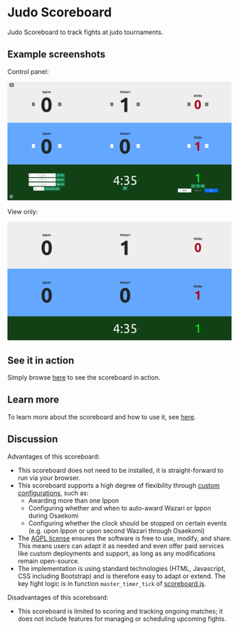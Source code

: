 # Judo Scoreboard

Judo Scoreboard to track fights at judo tournaments.

## Example screenshots

Control panel:

![Screenshot](Screenshot-edit.png)

View only:

![Screenshot](Screenshot-view.png)

## See it in action

Simply browse [here](https://bichselb.github.io/judo-scoreboard/scoreboard/) to
see the scoreboard in action.

## Learn more

To learn more about the scoreboard and how to use it, see
[here](https://bichselb.github.io/judo-scoreboard/scoreboard/#usage).

## Discussion

Advantages of this scoreboard:

- This scoreboard does not need to be installed, it is straight-forward to run
  via your browser.
- This scoreboard supports a high degree of flexibility through [custom
  configurations](https://bichselb.github.io/judo-scoreboard/scoreboard/#config),
  such as:
  - Awarding more than one Ippon
  - Configuring whether and when to auto-award Wazari or Ippon during Osaekomi
  - Configuring whether the clock should be stopped on certain events (e.g. upon
    Ippon or upon second Wazari through Osaekomi)
- The [AGPL license](./LICENSE.md) ensures the software is free to use, modify,
  and share. This means users can adapt it as needed and even offer paid
  services like custom deployments and support, as long as any modifications
  remain open-source.
- The implementation is using standard technologies (HTML, Javascript, CSS
  including Bootstrap) and is therefore easy to adapt or extend. The key fight
  logic is in function `master_timer_tick` of
  [scoreboard.js](scoreboard/scripts/scoreboard.js).

Disadvantages of this scoreboard:

- This scoreboard is limited to scoring and tracking ongoing matches; it does
  not include features for managing or scheduling upcoming fights.

